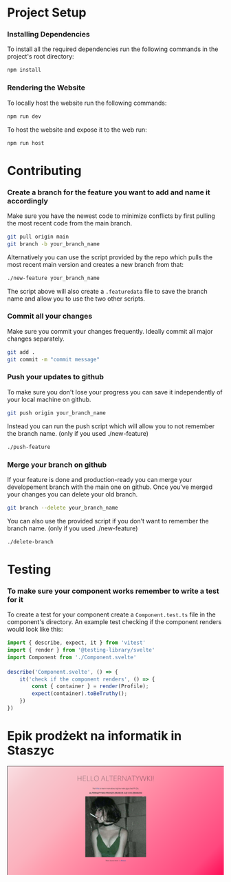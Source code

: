 # Project Setup
### Installing Dependencies
To install all the required dependencies run the following commands in the project's root directory:
```sh
npm install
```

### Rendering the Website
To locally host the website run the following commands:
```sh
npm run dev
```
To host the website and expose it to the web run:
```sh
npm run host
```

# Contributing
### Create a branch for the feature you want to add and name it accordingly
Make sure you have the newest code to minimize conflicts by first pulling the most recent code from the main branch.
```sh
git pull origin main
git branch -b your_branch_name
```
Alternatively you can use the script provided by the repo which pulls the most recent main version and creates a new branch from that:
```sh
./new-feature your_branch_name
```
The script above will also create a `.featuredata` file to save the branch name and allow you to use the two other scripts.

### Commit all your changes
Make sure you commit your changes frequently. Ideally commit all major changes separately.
```sh
git add .
git commit -m "commit message"
```

### Push your updates to github
To make sure you don't lose your progress you can save it independently of your local machine on github.
```sh
git push origin your_branch_name
```
Instead you can run the push script which will allow you to not remember the branch name. (only if you used ./new-feature)
```sh
./push-feature
```

### Merge your branch on github
If your feature is done and production-ready you can merge your developement branch with the main one on github. Once you've merged your changes you can delete your old branch.
```sh
git branch --delete your_branch_name
```
You can also use the provided script if you don't want to remember the branch name. (only if you used ./new-feature)
```sh
./delete-branch
```

# Testing
### To make sure your component works remember to write a test for it
To create a test for your component create a `Component.test.ts` file in the component's directory. An example test checking if the component renders would look like this:
```ts
import { describe, expect, it } from 'vitest'
import { render } from '@testing-library/svelte'
import Component from './Component.svelte'

describe('Component.svelte', () => {
	it('check if the component renders', () => {
		const { container } = render(Profile);
		expect(container).toBeTruthy();
	})
})
```

# Epik prodżekt na informatik in Staszyc
![screenshot](./.github/screenshot.png)
